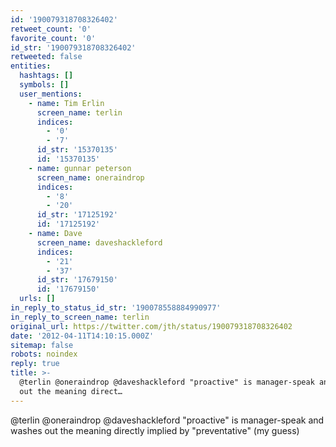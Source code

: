 ```yaml
---
id: '190079318708326402'
retweet_count: '0'
favorite_count: '0'
id_str: '190079318708326402'
retweeted: false
entities:
  hashtags: []
  symbols: []
  user_mentions:
    - name: Tim Erlin
      screen_name: terlin
      indices:
        - '0'
        - '7'
      id_str: '15370135'
      id: '15370135'
    - name: gunnar peterson
      screen_name: oneraindrop
      indices:
        - '8'
        - '20'
      id_str: '17125192'
      id: '17125192'
    - name: Dave
      screen_name: daveshackleford
      indices:
        - '21'
        - '37'
      id_str: '17679150'
      id: '17679150'
  urls: []
in_reply_to_status_id_str: '190078558884990977'
in_reply_to_screen_name: terlin
original_url: https://twitter.com/jth/status/190079318708326402
date: '2012-04-11T14:10:15.000Z'
sitemap: false
robots: noindex
reply: true
title: >-
  @terlin @oneraindrop @daveshackleford "proactive" is manager-speak and washes
  out the meaning direct…
---
```


@terlin @oneraindrop @daveshackleford "proactive" is manager-speak and washes out the meaning directly implied by "preventative" (my guess)